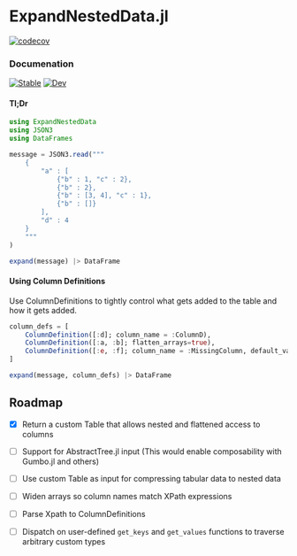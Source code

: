 # ExpandNestedData.jl
[![codecov](https://codecov.io/gh/mrufsvold/ExpandNestedData.jl/branch/main/graph/badge.svg?token=LQPXGYX4VC)](https://codecov.io/gh/mrufsvold/ExpandNestedData.jl)
### Documenation

[![Stable](https://img.shields.io/badge/docs-dev-blue.svg)](https://mrufsvold.github.io/ExpandNestedData.jl/stable)
[![Dev](https://img.shields.io/badge/docs-dev-blue.svg)](https://mrufsvold.github.io/ExpandNestedData.jl/dev)


#### Tl;Dr
```julia
using ExpandNestedData 
using JSON3
using DataFrames

message = JSON3.read("""
    {
        "a" : [
            {"b" : 1, "c" : 2},
            {"b" : 2},
            {"b" : [3, 4], "c" : 1},
            {"b" : []}
        ],
        "d" : 4
    }
    """
)

expand(message) |> DataFrame
```

#### Using Column Definitions
Use ColumnDefinitions to tightly control what gets added to the table and how it gets added.
```julia
column_defs = [
    ColumnDefinition([:d]; column_name = :ColumnD),
    ColumnDefinition([:a, :b]; flatten_arrays=true),
    ColumnDefinition([:e, :f]; column_name = :MissingColumn, default_value="Missing branch")
]

expand(message, column_defs) |> DataFrame
```

## Roadmap
- [x] Return a custom Table that allows nested and flattened access to columns
- [ ] Support for AbstractTree.jl input (This would enable composability with Gumbo.jl and others)
- [ ] Use custom Table as input for compressing tabular data to nested data
- [ ] Widen arrays so column names match XPath expressions
- [ ] Parse Xpath to ColumnDefinitions
- [ ] Dispatch on user-defined `get_keys` and `get_values` functions to traverse arbitrary custom types

